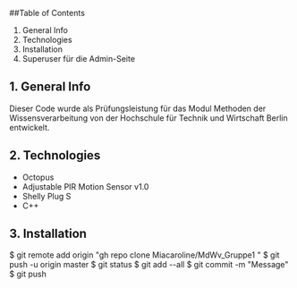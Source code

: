 

##Table of Contents

1. General Info
2. Technologies 
3. Installation
4. Superuser für die Admin-Seite


## 1. General Info

Dieser Code wurde als Prüfungsleistung für das Modul Methoden der Wissensverarbeitung von der Hochschule für Technik und Wirtschaft Berlin entwickelt. 

## 2. Technologies
 - Octopus
 - Adjustable PIR Motion Sensor v1.0
 - Shelly Plug S
 - C++
 
## 3. Installation
$ git remote add origin "gh repo clone Miacaroline/MdWv_Gruppe1 "
$ git push -u origin master
$ git status
$ git add --all
$ git commit -m "Message"
$ git push

